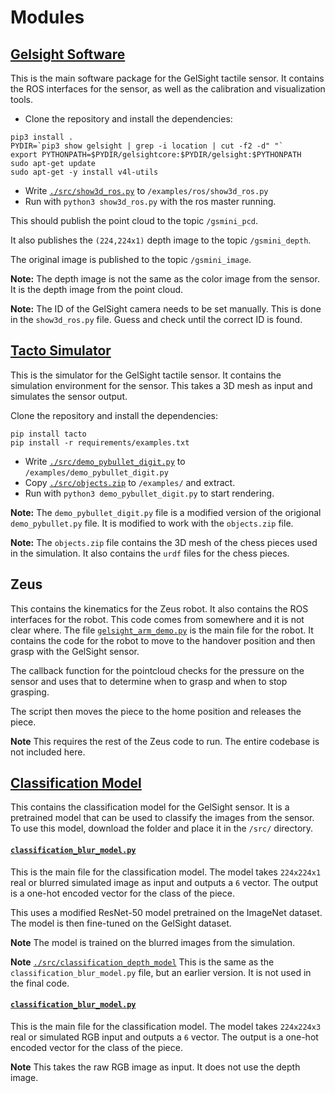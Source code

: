 # Modules
## [Gelsight Software](https://github.com/gelsightinc/gsrobotics)
This is the main software package for the GelSight tactile sensor. It contains the ROS interfaces for the sensor, as well as the calibration and visualization tools. 

- Clone the repository and install the dependencies:
```
pip3 install .
PYDIR=`pip3 show gelsight | grep -i location | cut -f2 -d" "`
export PYTHONPATH=$PYDIR/gelsightcore:$PYDIR/gelsight:$PYTHONPATH
sudo apt-get update
sudo apt-get -y install v4l-utils
```
- Write [```./src/show3d_ros.py```](src/show3d_ros.py) to ```/examples/ros/show3d_ros.py```
- Run with ```python3 show3d_ros.py``` with the ros master running.

This should publish the point cloud to the topic ```/gsmini_pcd```. 

It also publishes the ```(224,224x1)``` depth image to the topic ```/gsmini_depth```. 

The original image is published to the topic ```/gsmini_image```. 

**Note:** The depth image is not the same as the color image from the sensor. It is the depth image from the point cloud.

**Note:** The ID of the GelSight camera needs to be set manually. This is done in the ```show3d_ros.py``` file. Guess and check until the correct ID is found.


## [Tacto Simulator](https://github.com/facebookresearch/tacto)
This is the simulator for the GelSight tactile sensor. It contains the simulation environment for the sensor. This takes a 3D mesh as input and simulates the sensor output. 

 Clone the repository and install the dependencies:
```
pip install tacto
pip install -r requirements/examples.txt
```

- Write [```./src/demo_pybullet_digit.py```](src/demo_pybullet_digit.py) to ```/examples/demo_pybullet_digit.py```
- Copy [```./src/objects.zip```](src/objects.zip) to ```/examples/``` and extract. 
- Run with ```python3 demo_pybullet_digit.py``` to start rendering.

**Note:** The ```demo_pybullet_digit.py``` file is a modified version of the origional ```demo_pybullet.py``` file. It is modified to work with the ```objects.zip``` file.

**Note:** The ```objects.zip``` file contains the 3D mesh of the chess pieces used in the simulation. It also contains the ```urdf``` files for the chess pieces.

## Zeus
This contains the kinematics for the Zeus robot. It also contains the ROS interfaces for the robot. This code comes from somewhere and it is not clear where. The file [```gelsight_arm_demo.py```](src/gelsight_arm_demo.py) is the main file for the robot. It contains the code for the robot to move to the handover position and then grasp with the GelSight sensor. 

The callback function for the pointcloud checks for the pressure on the sensor and uses that to determine when to grasp and when to stop grasping.

The script then moves the piece to the home position and releases the piece.

**Note** This requires the rest of the Zeus code to run. The entire codebase is not included here.


## [Classification Model](https://drive.google.com/drive/folders/1mykcNLeSqjIRARKxkEUXOAmWEU-rAeOe?usp=share_link)
This contains the classification model for the GelSight sensor. It is a pretrained model that can be used to classify the images from the sensor. To use this model, download the folder and place it in the ```/src/``` directory.

#### [```classification_blur_model.py```](/src/classification_blur_model.py) 

This is the main file for the classification model. The model takes ```224x224x1``` real or blurred simulated image as input and outputs a ```6``` vector. The output is a one-hot encoded vector for the class of the piece. 

This uses a modified ResNet-50 model pretrained on the ImageNet dataset. The model is then fine-tuned on the GelSight dataset.

**Note** The model is trained on the blurred images from the simulation. 

**Note** [```./src/classification_depth_model```](/src/classification_depth_model.py) This is the same as the ```classification_blur_model.py``` file, but an earlier version. It is not used in the final code.

 #### [```classification_blur_model.py```](/src/classification_blur_model.py) 
 
 This is the main file for the classification model. The model takes ```224x224x3``` real or simulated RGB input and outputs a ```6``` vector. The output is a one-hot encoded vector for the class of the piece. 

 **Note** This takes the raw RGB image as input. It does not use the depth image.
